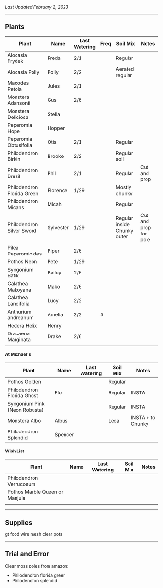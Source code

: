 *Last Updated February 2, 2023*

---

## Plants

| Plant                      | Name      | Last Watering | Freq | Soil Mix                     | Notes                 |
| -------------------------- | --------- | ------------- | ---- | ---------------------------- | --------------------- |
| Alocasia Frydek            | Freda     | 2/1           |      | Regular                      |                       |
| Alocasia Polly             | Polly     | 2/2           |      | Aerated regular              |                       |
| Macodes Petola             | Jules     | 2/1           |      |                              |                       |
| Monstera Adansonii         | Gus       | 2/6           |      |                              |                       |
| Monstera Deliciosa         | Stella    |               |      |                              |                       |
| Peperomia Hope             | Hopper    |               |      |                              |                       |
| Peperomia Obtusifolia      | Otis      | 2/1           |      | Regular                      |                       |
| Philodendron Birkin        | Brooke    | 2/2           |      | Regular soil                 |                       |
| Philodendron Brazil        | Phil      | 2/1           |      | Regular                      | Cut and prop          |
| Philodendron Florida Green | Florence  | 1/29          |      | Mostly chunky                |                       |
| Philodendron Micans        | Micah     |               |      | Regular                      |                       |
| Philodendron Silver Sword  | Sylvester | 1/29          |      | Regular inside, Chunky outer | Cut and prop for pole |
| Pilea Peperomioides        | Piper     | 2/6           |      |                              |                       |
| Pothos Neon                | Pete      | 1/29          |      |                              |                       |
| Syngonium Batik            | Bailey    | 2/6           |      |                              |                       |
| Calathea Makoyana          | Mako      | 2/6           |      |                              |                       |
| Calathea Lancifolia        | Lucy      | 2/2           |      |                              |                       |
| Anthurium andreanum        | Amelia    | 2/2           | 5    |                              |                       |
| Hedera Helix               | Henry     |               |      |                              |                       |
| Dracaena Marginata         | Drake     | 2/6           |      |                              |                       |
|                            |           |               |      |                              |                       |


#### At Michael's

| Plant                         | Name    | Last Watering | Soil Mix | Notes             |
| ----------------------------- | ------- | ------------- | -------- | ----------------- |
| Pothos Golden                 |         |               | Regular  |                   |
| Philodendron Florida Ghost    | Flo     |               | Regular  | INSTA             |
| Syngonium Pink (Neon Robusta) |         |               | Regular  | INSTA             |
| Monstera Albo                 | Albus   |               | Leca     | INSTA + to Chunky |
| Philodendron Splendid         | Spencer |               |          |                   |

#### Wish List

| Plant                          | Name | Last Watering | Soil Mix | Notes |
| ------------------------------ | ---- | ------------- | -------- | ----- |
| Philodendron Verrucosum        |      |               |          |       |
| Pothos Marble Queen or Manjula |      |               |          |       |
|                                |      |               |          |       |



---

## Supplies

gt food
wire mesh
clear pots

---

## Trial and Error

Clear moss poles from amazon:
- Philodendron florida green
- Philodendron splendid